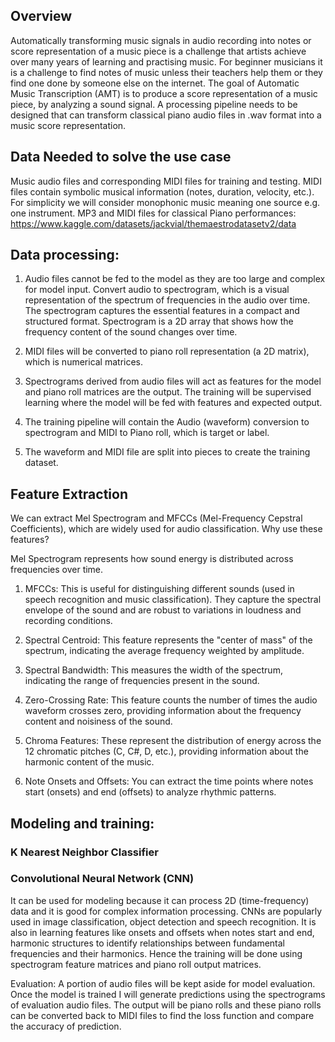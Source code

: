 ## Overview
Automatically transforming music signals in audio recording into notes or score representation of a music piece is a challenge that artists achieve over many years of learning and practising music. For beginner musicians it is a challenge to find notes of music unless their teachers help them or they find one done by someone else on the internet.  The goal of Automatic Music Transcription (AMT) is to produce a score representation of a music piece, by analyzing a sound signal. A processing pipeline needs to be designed that can transform classical piano audio files in .wav format into a music score representation.

## Data Needed to solve the use case
Music audio files and corresponding MIDI files for training and testing. MIDI files contain symbolic musical information (notes, duration, velocity, etc.).
For simplicity we will consider monophonic music meaning one source e.g. one instrument.
MP3 and MIDI files for classical Piano performances:
https://www.kaggle.com/datasets/jackvial/themaestrodatasetv2/data


## Data processing:

1. Audio files cannot be fed to the model as they are too large and complex for model input. Convert audio to spectrogram, which is a visual representation of the spectrum of frequencies in the audio over time. The spectrogram captures the essential features in a compact and structured format. Spectrogram is a 2D array that shows how the frequency content of the sound changes over time.

2. MIDI files will be converted to piano roll representation (a 2D matrix), which is numerical matrices.

3. Spectrograms derived from audio files will act as features for the model and piano roll matrices are the output. The training will be supervised learning where the model will be fed with features and expected output.

4. The training pipeline will contain the Audio (waveform) conversion to spectrogram and MIDI to Piano roll, which is target or label.

5. The waveform and MIDI file are split into pieces to create the training dataset. 

## Feature Extraction
We can extract Mel Spectrogram and MFCCs (Mel-Frequency Cepstral Coefficients), which are widely used for audio classification. Why use these features?

Mel Spectrogram represents how sound energy is distributed across frequencies over time.

1. MFCCs: This is useful for distinguishing different sounds (used in speech recognition and music classification). They capture the spectral envelope of the sound and are robust to variations in loudness and recording conditions.

2. Spectral Centroid: This feature represents the "center of mass" of the spectrum, indicating the average frequency weighted by amplitude.

3. Spectral Bandwidth: This measures the width of the spectrum, indicating the range of frequencies present in the sound.

4. Zero-Crossing Rate: This feature counts the number of times the audio waveform crosses zero, providing information about the frequency content and noisiness of the sound.

5. Chroma Features: These represent the distribution of energy across the 12 chromatic pitches (C, C#, D, etc.), providing information about the harmonic content of the music.

6. Note Onsets and Offsets: You can extract the time points where notes start (onsets) and end (offsets) to analyze rhythmic patterns.



## Modeling and training:
### K Nearest Neighbor Classifier


### Convolutional Neural Network (CNN) 
It can be used for modeling because it can process 2D (time-frequency) data and it is good for complex information processing. CNNs are popularly used in image classification, object detection and speech recognition. It is also in learning features like onsets and offsets when notes start and end, harmonic structures to identify relationships between fundamental frequencies and their harmonics. Hence the training will be done using spectrogram feature matrices and piano roll output matrices.

Evaluation:
A portion of audio files will be kept aside for model evaluation. Once the model is trained I will generate predictions using the spectrograms of evaluation audio files. The output will be piano rolls and these piano rolls can be converted back to MIDI files to find the loss function and compare the accuracy of prediction.



